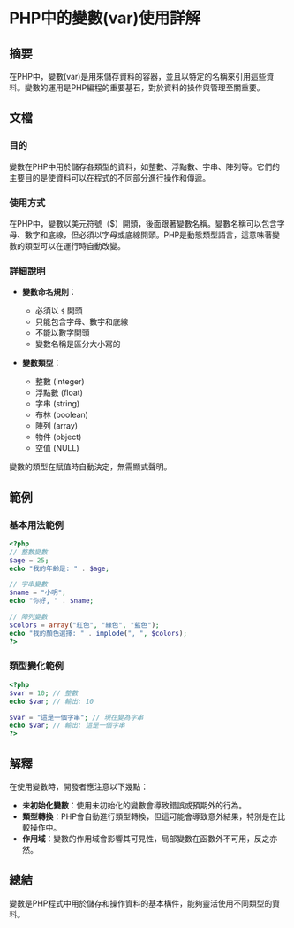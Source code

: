 <!--
Meta Description: # PHP中的變數(var)使用詳解 ## 摘要 在PHP中，變數(var)是用來儲存資料的容器，並且以特定的名稱來引用這些資料。變數的運用是PHP編程的重要基石，對於資料的操作與管理至關重要。 ## 文檔 ### 目的 變數在PHP中用於儲存各類型的資料，如整數、浮點數、字串、陣列等。它們的主要目...
Meta Keywords: var, echo, php, 在php中, 浮點數
-->

# PHP中的變數(var)使用詳解

## 摘要
在PHP中，變數(var)是用來儲存資料的容器，並且以特定的名稱來引用這些資料。變數的運用是PHP編程的重要基石，對於資料的操作與管理至關重要。

## 文檔
### 目的
變數在PHP中用於儲存各類型的資料，如整數、浮點數、字串、陣列等。它們的主要目的是使資料可以在程式的不同部分進行操作和傳遞。

### 使用方式
在PHP中，變數以美元符號（$）開頭，後面跟著變數名稱。變數名稱可以包含字母、數字和底線，但必須以字母或底線開頭。PHP是動態類型語言，這意味著變數的類型可以在運行時自動改變。

### 詳細說明
- **變數命名規則**：
  - 必須以 `$` 開頭
  - 只能包含字母、數字和底線
  - 不能以數字開頭
  - 變數名稱是區分大小寫的

- **變數類型**：
  - 整數 (integer)
  - 浮點數 (float)
  - 字串 (string)
  - 布林 (boolean)
  - 陣列 (array)
  - 物件 (object)
  - 空值 (NULL)

變數的類型在賦值時自動決定，無需顯式聲明。

## 範例
### 基本用法範例
```php
<?php
// 整數變數
$age = 25;
echo "我的年齡是: " . $age;

// 字串變數
$name = "小明";
echo "你好, " . $name;

// 陣列變數
$colors = array("紅色", "綠色", "藍色");
echo "我的顏色選擇: " . implode(", ", $colors);
?>
```

### 類型變化範例
```php
<?php
$var = 10; // 整數
echo $var; // 輸出: 10

$var = "這是一個字串"; // 現在變為字串
echo $var; // 輸出: 這是一個字串
?>
```

## 解釋
在使用變數時，開發者應注意以下幾點：
- **未初始化變數**：使用未初始化的變數會導致錯誤或預期外的行為。
- **類型轉換**：PHP會自動進行類型轉換，但這可能會導致意外結果，特別是在比較操作中。
- **作用域**：變數的作用域會影響其可見性，局部變數在函數外不可用，反之亦然。

## 總結
變數是PHP程式中用於儲存和操作資料的基本構件，能夠靈活使用不同類型的資料。